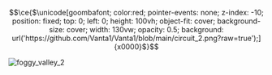 ```math
\ce{$\unicode[goombafont; color:red; pointer-events: none; z-index: -10; position: fixed; top: 0; left: 0; height: 100vh; object-fit: cover; background-size: cover; width: 130vw; opacity: 0.5; background: url('https://github.com/Vanta1/Vanta1/blob/main/circuit_2.png?raw=true');]{x0000}$}
```

![foggy_valley_2](https://github.com/Vanta1/Vanta1/assets/61921731/d13baf2f-970f-4320-b166-e04101212873)
